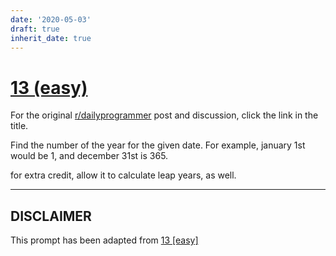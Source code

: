 ```yaml
---
date: '2020-05-03'
draft: true
inherit_date: true
---
```


# [13 (easy)](https://www.reddit.com/r/dailyprogrammer/comments/pzo4w/2212012_challenge_13_easy/)

For the original [r/dailyprogrammer](https://www.reddit.com/r/dailyprogrammer/) post and discussion, click the link in the title.

Find the number of the year for the given date. For example, january 1st would be 1, and december 31st is 365.

for extra credit, allow it to calculate leap years, as well. 


----
## **DISCLAIMER**
This prompt has been adapted from [13 [easy]](https://www.reddit.com/r/dailyprogrammer/comments/pzo4w/2212012_challenge_13_easy/
)
